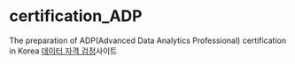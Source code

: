 # certification_ADP
The preparation of ADP(Advanced Data Analytics Professional) certification in Korea
[데이터 자격 검정](https://www.dataq.or.kr/www/main.do)사이트
